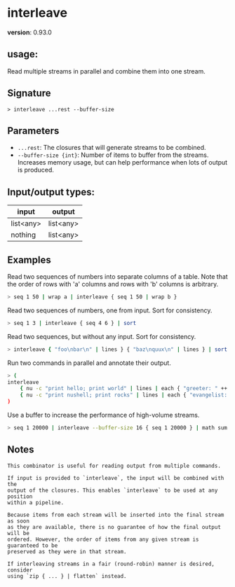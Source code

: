 # interleave

**version**: 0.93.0

## **usage**:

Read multiple streams in parallel and combine them into one stream.

## Signature

`> interleave ...rest --buffer-size`

## Parameters

- `...rest`: The closures that will generate streams to be combined.
- `--buffer-size {int}`: Number of items to buffer from the streams. Increases memory usage, but can help performance when lots of output is produced.

## Input/output types:

| input       | output      |
| ----------- | ----------- |
| list\<any\> | list\<any\> |
| nothing     | list\<any\> |

## Examples

Read two sequences of numbers into separate columns of a table.
Note that the order of rows with 'a' columns and rows with 'b' columns is arbitrary.

```bash
> seq 1 50 | wrap a | interleave { seq 1 50 | wrap b }
```

Read two sequences of numbers, one from input. Sort for consistency.

```bash
> seq 1 3 | interleave { seq 4 6 } | sort
```

Read two sequences, but without any input. Sort for consistency.

```bash
> interleave { "foo\nbar\n" | lines } { "baz\nquux\n" | lines } | sort
```

Run two commands in parallel and annotate their output.

```bash
> (
interleave
    { nu -c "print hello; print world" | lines | each { "greeter: " ++ $in } }
    { nu -c "print nushell; print rocks" | lines | each { "evangelist: " ++ $in } }
)
```

Use a buffer to increase the performance of high-volume streams.

```bash
> seq 1 20000 | interleave --buffer-size 16 { seq 1 20000 } | math sum
```

## Notes

```text
This combinator is useful for reading output from multiple commands.

If input is provided to `interleave`, the input will be combined with the
output of the closures. This enables `interleave` to be used at any position
within a pipeline.

Because items from each stream will be inserted into the final stream as soon
as they are available, there is no guarantee of how the final output will be
ordered. However, the order of items from any given stream is guaranteed to be
preserved as they were in that stream.

If interleaving streams in a fair (round-robin) manner is desired, consider
using `zip { ... } | flatten` instead.
```
